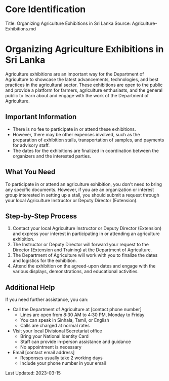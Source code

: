 # Core Identification
Title: Organizing Agriculture Exhibitions in Sri Lanka
Source: Agriculture-Exhibitions.md

# Organizing Agriculture Exhibitions in Sri Lanka

Agriculture exhibitions are an important way for the Department of Agriculture to showcase the latest advancements, technologies, and best practices in the agricultural sector. These exhibitions are open to the public and provide a platform for farmers, agriculture enthusiasts, and the general public to learn about and engage with the work of the Department of Agriculture.

## Important Information

- There is no fee to participate in or attend these exhibitions.
- However, there may be other expenses involved, such as the preparation of exhibition stalls, transportation of samples, and payments for advisory staff.
- The dates for the exhibitions are finalized in coordination between the organizers and the interested parties.

## What You Need

To participate in or attend an agriculture exhibition, you don't need to bring any specific documents. However, if you are an organization or interest group interested in setting up a stall, you should submit a request through your local Agriculture Instructor or Deputy Director (Extension).

## Step-by-Step Process

1. Contact your local Agriculture Instructor or Deputy Director (Extension) and express your interest in participating in or attending an agriculture exhibition.
2. The Instructor or Deputy Director will forward your request to the Director (Extension and Training) at the Department of Agriculture.
3. The Department of Agriculture will work with you to finalize the dates and logistics for the exhibition.
4. Attend the exhibition on the agreed-upon dates and engage with the various displays, demonstrations, and educational activities.

## Additional Help

If you need further assistance, you can:

- Call the Department of Agriculture at [contact phone number]
    - Lines are open from 8:30 AM to 4:30 PM, Monday to Friday
    - You can speak in Sinhala, Tamil, or English
    - Calls are charged at normal rates
- Visit your local Divisional Secretariat office
    - Bring your National Identity Card
    - Staff can provide in-person assistance and guidance
    - No appointment is necessary
- Email [contact email address]
    - Responses usually take 2 working days
    - Include your phone number in your email

Last Updated: 2023-03-15